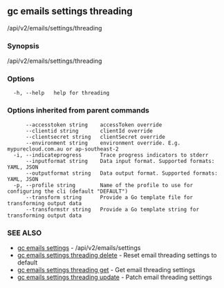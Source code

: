## gc emails settings threading

/api/v2/emails/settings/threading

### Synopsis

/api/v2/emails/settings/threading

### Options

```
  -h, --help   help for threading
```

### Options inherited from parent commands

```
      --accesstoken string    accessToken override
      --clientid string       clientId override
      --clientsecret string   clientSecret override
      --environment string    environment override. E.g. mypurecloud.com.au or ap-southeast-2
  -i, --indicateprogress      Trace progress indicators to stderr
      --inputformat string    Data input format. Supported formats: YAML, JSON
      --outputformat string   Data output format. Supported formats: YAML, JSON
  -p, --profile string        Name of the profile to use for configuring the cli (default "DEFAULT")
      --transform string      Provide a Go template file for transforming output data
      --transformstr string   Provide a Go template string for transforming output data
```

### SEE ALSO

* [gc emails settings](gc_emails_settings.html)	 - /api/v2/emails/settings
* [gc emails settings threading delete](gc_emails_settings_threading_delete.html)	 - Reset email threading settings to default
* [gc emails settings threading get](gc_emails_settings_threading_get.html)	 - Get email threading settings
* [gc emails settings threading update](gc_emails_settings_threading_update.html)	 - Patch email threading settings


